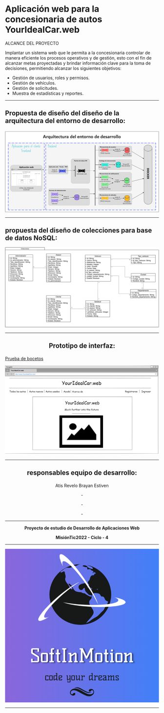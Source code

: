 # Aplicación web para la concesionaria de autos YourIdealCar.web

ALCANCE DEL PROYECTO

Implantar un sistema web que le permita a la concesionaria controlar de manera eficiente los procesos operativos y de gestión, esto con el fin de alcanzar metas proyectadas y brindar información clave para la toma de decisiones, permitiendo alcanzar los siguientes objetivos:
- Gestión de usuarios, roles y permisos.
- Gestión de vehículos.
- Gestión de solicitudes.
- Muestra de estadísticas y reportes.

---

## Propuesta de diseño del diseño de la arquitectura del entorno de desarrollo:

<p align="center">
  <img src="https://github.com/StivenAtis/YourIdealCar.web-Backend/blob/main/Media/AED.png" />
</p>

---

## propuesta del diseño de colecciones para base de datos NoSQL:

<p align="center">
  <img src="https://github.com/StivenAtis/YourIdealCar.web-Backend/blob/main/Media/ColeccionDB.png" />
</p>

---

## <p align=center>Prototipo de interfaz:

[Prueba de bocetos ](https://stivenatis.github.io/YourIdealCar.web-Frontend/#home_page)

<p align="center">
  <img src="https://github.com/StivenAtis/YourIdealCar.web-Backend/blob/main/Media/home.png" />
</p>

---

## <p align=center>responsables equipo de desarrollo:

<p align=center> Atis Revelo Brayan Estiven </p>
<p align=center> - </p>
<p align=center> - </p>
<p align=center> - </p>

</p>

---

**<p align=center>
  Proyecto de estudio de Desarrollo de Aplicaciones Web**
</p>

**<p align=center>
MisiónTic2022 - Ciclo - 4**
</p>

---

<p align="center">
  <img src="https://github.com/StivenAtis/YourIdealCar.web-Backend/blob/main/Media/Logo.png" />
</p>

---
